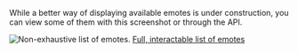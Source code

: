 While a better way of displaying available emotes is under construction, you can view some of them with this screenshot or through the API.

![Non-exhaustive list of emotes.](https://user-images.githubusercontent.com/2010001/132424882-f477972c-7811-4905-a325-a0474b35c008.png)
[Full, interactable list of emotes](https://ryan.gq/vowsh)
